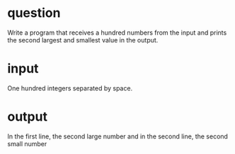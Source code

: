 # question
Write a program that receives a hundred numbers from the input and prints the second largest and smallest value in the output.
# input
One hundred integers separated by space.
# output
In the first line, the second large number and in the second line, the second small number
